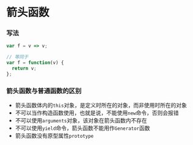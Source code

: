# 箭头函数

### 写法
```js
var f = v => v;

// 等同于
var f = function(v) {
  return v;
};
```

### 箭头函数与普通函数的区别

- 箭头函数体内的`this`对象，是定义时所在的对象，而非使用时所在的对象
- 不可以当作构造函数使用，也就是说，不能使用`new`命令，否则会报错
- 不可以使用`arguments`对象，该对象在箭头函数内不存在
- 不可以使用`yield`命令，箭头函数不能用作`Generator`函数
- 箭头函数没有原型属性`prototype`
